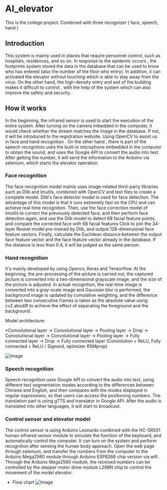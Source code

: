 # AI_elevator
This is the college project. Combined with three recognizer ( face, speech, hand )

## Introduction
This system is mainly used in places that require personnel control, such as hospitals, residences, and so on. In response to the epidemic occurs , the footprints system stored the data in the database that can be used to know who has entered (also the number of the floor who entry). In addition, it can activated the elevator without touching which is able to stay away from the virus. On the other hand, the high-density entry and exit of the building makes it difficult to control , with the help of the system which can also improve the safety and security .

## How it works
In the beginning, the infrared sensor is used to start the execution of the entire system. After turning on the camera imbedded in the computer, it would check whether the stream matches the image in the database. If not, it will be introduced to the registration website. Using OpenCV to assist us in face and hand recognition . On the other hand , there is part of the speech recognition uses the built-in microphone embedded in the computer to obtain the sound, and uses the Google API to convert the audio into text. After getting  the number, it will send the information to the Arduino via selenium, which starts the elevator operation. 


### Face recognition
The face recognition model mainly uses image-related third-party libraries such as Dlib and Imutils, combined with OpenCV and text files to create a complete model.
Dlib's face detector model is used for face detection. The advantage of this model is that it runs extremely fast on the CPU and can achieve real-time recognition.
Then, use the face correction model of Imutils to correct the previously detected face, and then perform face detection again, and use the Dlib model to detect 68 facial feature points, and compare the corrected face with 68 facial features Click to join the 34-layer Resnet model pre-trained by Dlib, and output 128-dimensional face feature vectors.
Finally, calculate the Euclidean distance between the output face feature vector and the face feature vector already in the database. If the distance is less than 0.4, it will be judged as the same person.

### Hand recognition
It's mainly developed by using Opencv, Keras and Tensorflow. 
At the beginning, the pre-processing of the picture is carried out, the captured picture is converted into a two-dimensional grayscale image, and the size of the picture is adjusted.  In actual recognition, the real-time image is converted into a gray-scale image and Gaussian blur is performed, the background image is updated by cumulative weighting, and the difference between two consecutive frames is taken as the absolute value using cv2.absdiff to achieve the effect of separating the foreground and the background.

Model architecture:

*Convolutional layer -> Convolutional layer -> Pooling layer -> Drop -> Convolutional layer -> Convolutional layer -> Pooling layer -> Fully connected layer -> Drop -> Fully connected layer (Convolution + ReLU, Fully connected + ReLU / Sigmoid, optimizer RSMprop)

![Image](https://github.com/Todoorno/AI_elevator/blob/master/footprint/image/model.PNG)

 
### Speech recognition
Speech recognition uses Google API to convert the audio into text, using different text segmentation modes according to the differences between Chinese and English, and then compares with the modes displayed in regular expressions, so that users can access the positioning numbers.
The translation part is using gTTS and translator in Google API. After the audio is translated into other languages, it will start to broadcast.


### Control sensor and elevator model
The control sensor is using Arduino Leonardo combined with the HC-SR501 human infrared sensor module to simulate the function of the keyboard, and automatically control the computer. It can turn on the system and perform recognition after sensing the human body approach. Open the web page through selenium, and transfer the numbers from the computer to the Arduino Mega2560 module through Arduino ESP8266 chip version via wifi . Through the Arduino Mega2560 module, the received numbers can be controlled by the stepper motor drive module L298N chip to control the movement of the model elevator.

* Flow chart 
![Image](https://github.com/Todoorno/AI_elevator/blob/master/footprint/image/flowchart.PNG)

